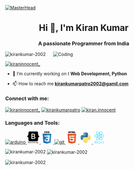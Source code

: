 [![MasterHead](https://mir-s3-cdn-cf.behance.net/project_modules/1400_opt_1/79731568097599.5b50bca477735.jpg)](https://kirankumar.io)
<h1 align="center">Hi 👋, I'm Kiran Kumar</h1>
<h3 align="center">A passionate Programmer from India</h3>
<img align="right" alt="Coding" width="350" src="https://cdn.dribbble.com/users/1162077/screenshots/3848914/programmer.gif">

<p align="left"> <img src="https://komarev.com/ghpvc/?username=kirankumar-2002&label=Profile%20views&color=0e75b6&style=flat" alt="kirankumar-2002" /> </p>

<p align="left"> <a href="https://twitter.com/kiraninnocent_" target="blank"><img src="https://img.shields.io/twitter/follow/kiraninnocent_?logo=twitter&style=for-the-badge" alt="kiraninnocent_" /></a> </p>

- 🔭 I’m currently working on t **Web Development, Python**

- 📫 How to reach me **kirankumarpatro2002@gamil.com**

<h3 align="left">Connect with me:</h3>
<p align="left">
<a href="https://twitter.com/kiraninnocent_" target="blank"><img align="center" src="https://raw.githubusercontent.com/rahuldkjain/github-profile-readme-generator/master/src/images/icons/Social/twitter.svg" alt="kiraninnocent_" height="30" width="40" /></a>
<a href="https://linkedin.com/in/kirankumarpatro" target="blank"><img align="center" src="https://raw.githubusercontent.com/rahuldkjain/github-profile-readme-generator/master/src/images/icons/Social/linked-in-alt.svg" alt="kirankumarpatro" height="30" width="40" /></a>
<a href="https://instagram.com/kiran.innocent" target="blank"><img align="center" src="https://raw.githubusercontent.com/rahuldkjain/github-profile-readme-generator/master/src/images/icons/Social/instagram.svg" alt="kiran.innocent" height="30" width="40" /></a>
</p>

<h3 align="left">Languages and Tools:</h3>
<p align="left"> <a href="https://www.arduino.cc/" target="_blank" rel="noreferrer"> <img src="https://cdn.worldvectorlogo.com/logos/arduino-1.svg" alt="arduino" width="40" height="40"/> </a> <a href="https://getbootstrap.com" target="_blank" rel="noreferrer"> <img src="https://raw.githubusercontent.com/devicons/devicon/master/icons/bootstrap/bootstrap-plain-wordmark.svg" alt="bootstrap" width="40" height="40"/> </a> <a href="https://www.w3schools.com/css/" target="_blank" rel="noreferrer"> <img src="https://raw.githubusercontent.com/devicons/devicon/master/icons/css3/css3-original-wordmark.svg" alt="css3" width="40" height="40"/> </a> <a href="https://git-scm.com/" target="_blank" rel="noreferrer"> <img src="https://www.vectorlogo.zone/logos/git-scm/git-scm-icon.svg" alt="git" width="40" height="40"/> </a> <a href="https://www.w3.org/html/" target="_blank" rel="noreferrer"> <img src="https://raw.githubusercontent.com/devicons/devicon/master/icons/html5/html5-original-wordmark.svg" alt="html5" width="40" height="40"/> </a> <a href="https://www.python.org" target="_blank" rel="noreferrer"> <img src="https://raw.githubusercontent.com/devicons/devicon/master/icons/python/python-original.svg" alt="python" width="40" height="40"/> </a> <a href="https://reactjs.org/" target="_blank" rel="noreferrer"> <img src="https://raw.githubusercontent.com/devicons/devicon/master/icons/react/react-original-wordmark.svg" alt="react" width="40" height="40"/> </a> </p>

<p><img align="left" src="https://github-readme-stats.vercel.app/api/top-langs?username=kirankumar-2002&show_icons=true&locale=en&layout=compact" alt="kirankumar-2002" /></p>

<p>&nbsp;<img align="center" src="https://github-readme-stats.vercel.app/api?username=kirankumar-2002&show_icons=true&locale=en" alt="kirankumar-2002" /></p>

<p><img align="center" src="https://github-readme-streak-stats.herokuapp.com/?user=kirankumar-2002&" alt="kirankumar-2002" /></p>
